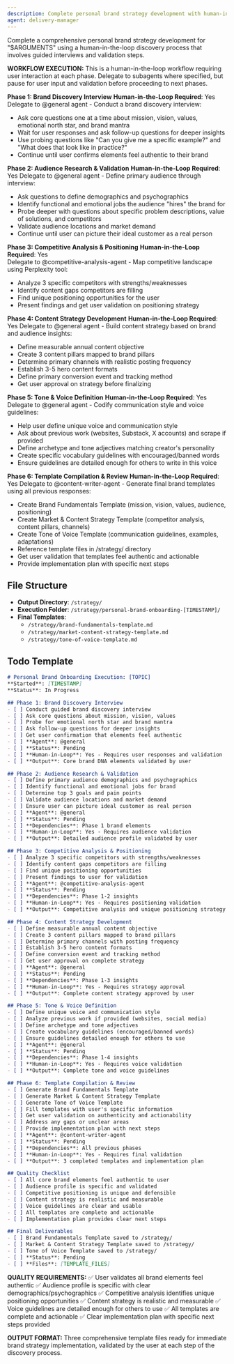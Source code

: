 ```yaml
---
description: Complete personal brand strategy development with human-in-the-loop discovery process
agent: delivery-manager
---
```

Complete a comprehensive personal brand strategy development for "$ARGUMENTS" using a human-in-the-loop discovery process that involves guided interviews and validation steps.

**WORKFLOW EXECUTION:**
This is a human-in-the-loop workflow requiring user interaction at each phase. Delegate to subagents where specified, but pause for user input and validation before proceeding to next phases.

**Phase 1: Brand Discovery Interview**
**Human-in-the-Loop Required**: Yes
Delegate to @general agent - Conduct a brand discovery interview:
- Ask core questions one at a time about mission, vision, values, emotional north star, and brand mantra
- Wait for user responses and ask follow-up questions for deeper insights
- Use probing questions like "Can you give me a specific example?" and "What does that look like in practice?"
- Continue until user confirms elements feel authentic to their brand

**Phase 2: Audience Research & Validation** 
**Human-in-the-Loop Required**: Yes
Delegate to @general agent - Define primary audience through interview:
- Ask questions to define demographics and psychographics
- Identify functional and emotional jobs the audience "hires" the brand for
- Probe deeper with questions about specific problem descriptions, value of solutions, and competitors
- Validate audience locations and market demand
- Continue until user can picture their ideal customer as a real person

**Phase 3: Competitive Analysis & Positioning**
**Human-in-the-Loop Required**: Yes  
Delegate to @competitive-analysis-agent - Map competitive landscape using Perplexity tool:
- Analyze 3 specific competitors with strengths/weaknesses
- Identify content gaps competitors are filling
- Find unique positioning opportunities for the user
- Present findings and get user validation on positioning strategy

**Phase 4: Content Strategy Development**
**Human-in-the-Loop Required**: Yes
Delegate to @general agent - Build content strategy based on brand and audience insights:
- Define measurable annual content objective
- Create 3 content pillars mapped to brand pillars
- Determine primary channels with realistic posting frequency
- Establish 3-5 hero content formats
- Define primary conversion event and tracking method
- Get user approval on strategy before finalizing

**Phase 5: Tone & Voice Definition**
**Human-in-the-Loop Required**: Yes
Delegate to @general agent - Codify communication style and voice guidelines:
- Help user define unique voice and communication style
- Ask about previous work (websites, Substack, X accounts) and scrape if provided
- Define archetype and tone adjectives matching creator's personality
- Create specific vocabulary guidelines with encouraged/banned words
- Ensure guidelines are detailed enough for others to write in this voice

**Phase 6: Template Compilation & Review**
**Human-in-the-Loop Required**: Yes
Delegate to @content-writer-agent - Generate final brand templates using all previous responses:
- Create Brand Fundamentals Template (mission, vision, values, audience, positioning)
- Create Market & Content Strategy Template (competitor analysis, content pillars, channels)
- Create Tone of Voice Template (communication guidelines, examples, adaptations)
- Reference template files in /strategy/ directory
- Get user validation that templates feel authentic and actionable
- Provide implementation plan with specific next steps

## File Structure
- **Output Directory**: `/strategy/`
- **Execution Folder**: `/strategy/personal-brand-onboarding-[TIMESTAMP]/`
- **Final Templates**: 
  - `/strategy/brand-fundamentals-template.md`
  - `/strategy/market-content-strategy-template.md`
  - `/strategy/tone-of-voice-template.md`

## Todo Template
```markdown
# Personal Brand Onboarding Execution: [TOPIC]
**Started**: [TIMESTAMP]  
**Status**: In Progress

## Phase 1: Brand Discovery Interview
- [ ] Conduct guided brand discovery interview
- [ ] Ask core questions about mission, vision, values
- [ ] Probe for emotional north star and brand mantra
- [ ] Ask follow-up questions for deeper insights
- [ ] Get user confirmation that elements feel authentic
- [ ] **Agent**: @general
- [ ] **Status**: Pending
- [ ] **Human-in-Loop**: Yes - Requires user responses and validation
- [ ] **Output**: Core brand DNA elements validated by user

## Phase 2: Audience Research & Validation
- [ ] Define primary audience demographics and psychographics
- [ ] Identify functional and emotional jobs for brand
- [ ] Determine top 3 goals and pain points
- [ ] Validate audience locations and market demand
- [ ] Ensure user can picture ideal customer as real person
- [ ] **Agent**: @general
- [ ] **Status**: Pending
- [ ] **Dependencies**: Phase 1 brand elements
- [ ] **Human-in-Loop**: Yes - Requires audience validation
- [ ] **Output**: Detailed audience profile validated by user

## Phase 3: Competitive Analysis & Positioning
- [ ] Analyze 3 specific competitors with strengths/weaknesses
- [ ] Identify content gaps competitors are filling
- [ ] Find unique positioning opportunities
- [ ] Present findings to user for validation
- [ ] **Agent**: @competitive-analysis-agent
- [ ] **Status**: Pending
- [ ] **Dependencies**: Phase 1-2 insights
- [ ] **Human-in-Loop**: Yes - Requires positioning validation
- [ ] **Output**: Competitive analysis and unique positioning strategy

## Phase 4: Content Strategy Development
- [ ] Define measurable annual content objective
- [ ] Create 3 content pillars mapped to brand pillars
- [ ] Determine primary channels with posting frequency
- [ ] Establish 3-5 hero content formats
- [ ] Define conversion event and tracking method
- [ ] Get user approval on complete strategy
- [ ] **Agent**: @general
- [ ] **Status**: Pending
- [ ] **Dependencies**: Phase 1-3 insights
- [ ] **Human-in-Loop**: Yes - Requires strategy approval
- [ ] **Output**: Complete content strategy approved by user

## Phase 5: Tone & Voice Definition
- [ ] Define unique voice and communication style
- [ ] Analyze previous work if provided (websites, social media)
- [ ] Define archetype and tone adjectives
- [ ] Create vocabulary guidelines (encouraged/banned words)
- [ ] Ensure guidelines detailed enough for others to use
- [ ] **Agent**: @general
- [ ] **Status**: Pending
- [ ] **Dependencies**: Phase 1-4 insights
- [ ] **Human-in-Loop**: Yes - Requires voice validation
- [ ] **Output**: Complete tone and voice guidelines

## Phase 6: Template Compilation & Review
- [ ] Generate Brand Fundamentals Template
- [ ] Generate Market & Content Strategy Template  
- [ ] Generate Tone of Voice Template
- [ ] Fill templates with user's specific information
- [ ] Get user validation on authenticity and actionability
- [ ] Address any gaps or unclear areas
- [ ] Provide implementation plan with next steps
- [ ] **Agent**: @content-writer-agent
- [ ] **Status**: Pending
- [ ] **Dependencies**: All previous phases
- [ ] **Human-in-Loop**: Yes - Requires final validation
- [ ] **Output**: 3 completed templates and implementation plan

## Quality Checklist
- [ ] All core brand elements feel authentic to user
- [ ] Audience profile is specific and validated
- [ ] Competitive positioning is unique and defensible
- [ ] Content strategy is realistic and measurable
- [ ] Voice guidelines are clear and usable
- [ ] All templates are complete and actionable
- [ ] Implementation plan provides clear next steps

## Final Deliverables
- [ ] Brand Fundamentals Template saved to /strategy/
- [ ] Market & Content Strategy Template saved to /strategy/
- [ ] Tone of Voice Template saved to /strategy/
- [ ] **Status**: Pending
- [ ] **Files**: [TEMPLATE_FILES]


```

**QUALITY REQUIREMENTS:**
✅ User validates all brand elements feel authentic
✅ Audience profile is specific with clear demographics/psychographics
✅ Competitive analysis identifies unique positioning opportunities
✅ Content strategy is realistic and measurable
✅ Voice guidelines are detailed enough for others to use
✅ All templates are complete and actionable
✅ Clear implementation plan with specific next steps provided

**OUTPUT FORMAT:**
Three comprehensive template files ready for immediate brand strategy implementation, validated by the user at each step of the discovery process.